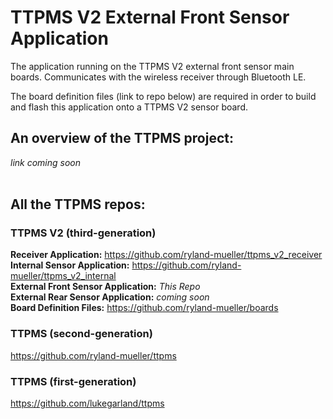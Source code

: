 # TTPMS V2 External Front Sensor Application
The application running on the TTPMS V2 external front sensor main boards. Communicates with the wireless receiver through Bluetooth LE.<br />

The board definition files (link to repo below) are required in order to build and flash this application onto a TTPMS V2 sensor board.

## An overview of the TTPMS project:
*link coming soon*<br />
<br />

## All the TTPMS repos:
### TTPMS V2 (third-generation)
**Receiver Application:** https://github.com/ryland-mueller/ttpms_v2_receiver<br />
**Internal Sensor Application:** https://github.com/ryland-mueller/ttpms_v2_internal<br />
**External Front Sensor Application:** *This Repo*<br />
**External Rear Sensor Application:** *coming soon*<br />
**Board Definition Files:** https://github.com/ryland-mueller/boards<br />
### TTPMS (second-generation)
https://github.com/ryland-mueller/ttpms<br />
### TTPMS (first-generation)
https://github.com/lukegarland/ttpms<br />
